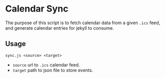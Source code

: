 # Calendar Sync

The purpose of this script is to fetch calendar data from a given `.ics` feed, and generate calendar entries for jekyll to consume.

## Usage

`sync.js <source> <target>`

 - `source` url to `.ics` calendar feed.
 - `target` path to json file to store events.


